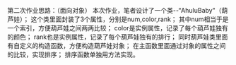 第二次作业思路：（面向对象）
本次作业，笔者设计了一个类--“AhuluBaby"（葫芦娃）；
这个类里面封装了3个属性，分别是num,color,rank；
其中num相当于是一个索引，方便葫芦娃之间两两比较；
color是实例属性，记录了每个葫芦娃独有的颜色；
rank也是实例属性，记录了每个葫芦娃独有的排行；
同时葫芦娃类里面有自定义的构造函数，方便构造葫芦娃对象；
在主函数里面通过对象的属性之间的比较，实现排序；
排序函数单独用方法实现。
